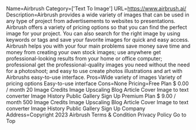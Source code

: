 Name=Airbrush
Category=['Text To Image']
URL=https://www.airbrush.ai/
Description=Airbrush provides a wide variety of images that can be used in any type of project from advertisements to websites to presentations. Airbrush offers a variety of pricing options so that you can find the perfect image for your project. You can also search for the right image by using keywords or tags and save your favorite images for quick and easy access. Airbrush helps you with your four main problems save money save time and money from creating your own stock images; use anywhere get professional-looking results from your home or office computer; professional get the professional-quality images you need without the need for a photoshoot; and easy to use create photos illustrations and art with Airbrushs easy-to-use interface.
Pros=Wide variety of images Variety of pricing options Easy-to-use interface
Cons=None
Pricing=Free Plan $ 0.00 / month 20 Image Credits Image Upscaling Blog Article Cover Image to text converter Image History Public Gallery Sign Up Premium Plan $ 9.00 / month 500 Image Credits Image Upscaling Blog Article Cover Image to text converter Image History Public Gallery Sign Up
Company Address=Copyright 2023 Airbrush Terms & Condition Privacy Policy Go to Top
